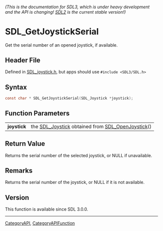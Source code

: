 ###### (This is the documentation for SDL3, which is under heavy development and the API is changing! [SDL2](https://wiki.libsdl.org/SDL2/) is the current stable version!)
# SDL_GetJoystickSerial

Get the serial number of an opened joystick, if available.

## Header File

Defined in [SDL_joystick.h](https://github.com/libsdl-org/SDL/blob/main/include/SDL3/SDL_joystick.h), but apps should use `#include <SDL3/SDL.h>`

## Syntax

```c
const char * SDL_GetJoystickSerial(SDL_Joystick *joystick);

```

## Function Parameters

|                  |                                                                                       |
| ---------------- | ------------------------------------------------------------------------------------- |
| **joystick**     | the [SDL_Joystick](SDL_Joystick) obtained from [SDL_OpenJoystick](SDL_OpenJoystick)() |

## Return Value

Returns the serial number of the selected joystick, or NULL if unavailable.

## Remarks

Returns the serial number of the joystick, or NULL if it is not available.

## Version

This function is available since SDL 3.0.0.

----
[CategoryAPI](CategoryAPI), [CategoryAPIFunction](CategoryAPIFunction)

